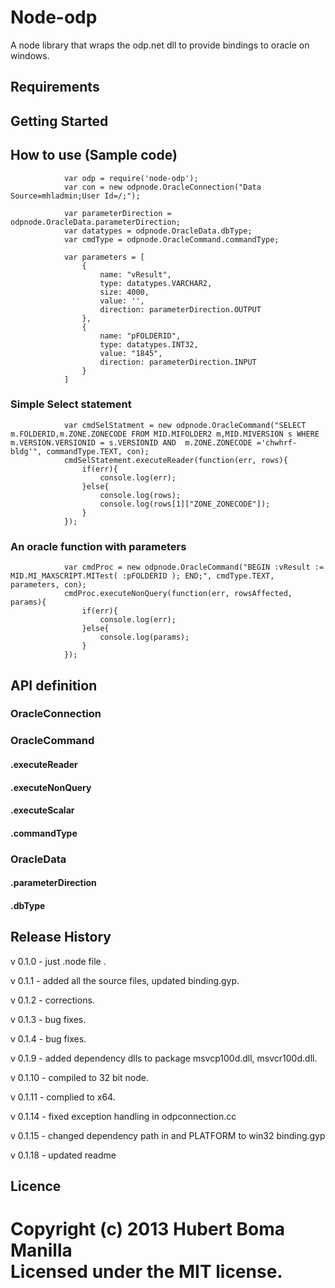 # Node-odp

A node library that wraps the odp.net dll to provide bindings to oracle on windows.

## Requirements

## Getting Started


## How to use (Sample code)

				var odp = require('node-odp');
				var con = new odpnode.OracleConnection("Data Source=mhladmin;User Id=/;");

				var parameterDirection = odpnode.OracleData.parameterDirection;
				var datatypes = odpnode.OracleData.dbType;
				var cmdType = odpnode.OracleCommand.commandType;

				var parameters = [
					{
						name: "vResult",
						type: datatypes.VARCHAR2,
						size: 4000,
						value: '',
						direction: parameterDirection.OUTPUT
					},
					{
						name: "pFOLDERID",
						type: datatypes.INT32,
						value: "1845",
						direction: parameterDirection.INPUT
					}	
				]

### Simple Select statement

				var cmdSelStatment = new odpnode.OracleCommand("SELECT m.FOLDERID,m.ZONE.ZONECODE FROM MID.MIFOLDER2 m,MID.MIVERSION s WHERE m.VERSION.VERSIONID = s.VERSIONID AND  m.ZONE.ZONECODE ='chwhrf-bldg'", commandType.TEXT, con);
				cmdSelStatement.executeReader(function(err, rows){
					if(err){
						console.log(err);
					}else{
						console.log(rows);
						console.log(rows[1]["ZONE_ZONECODE"]);
					}	
				});

### An oracle function with parameters

				var cmdProc = new odpnode.OracleCommand("BEGIN :vResult := MID.MI_MAXSCRIPT.MITest( :pFOLDERID ); END;", cmdType.TEXT, parameters, con);
				cmdProc.executeNonQuery(function(err, rowsAffected, params){
					if(err){
						console.log(err);
					}else{
						console.log(params);
					}	
				});

## API definition

### OracleConnection

### OracleCommand

#### .executeReader

#### .executeNonQuery

#### .executeScalar

#### .commandType

### OracleData

#### .parameterDirection

#### .dbType



## Release History

v 0.1.0 - just .node file .

v 0.1.1 - added all the source files, updated binding.gyp.

v 0.1.2 - corrections.

v 0.1.3 - bug fixes.

v 0.1.4 - bug fixes.

v 0.1.9 - added dependency dlls to package msvcp100d.dll, msvcr100d.dll.

v 0.1.10 - compiled to 32 bit node.

v 0.1.11 - complied to x64.

v 0.1.14 - fixed exception handling in odpconnection.cc

v 0.1.15 - changed dependency path in and PLATFORM to win32 binding.gyp 

v 0.1.18 - updated readme

## Licence

Copyright (c) 2013 Hubert Boma Manilla  
Licensed under the MIT license.
=======